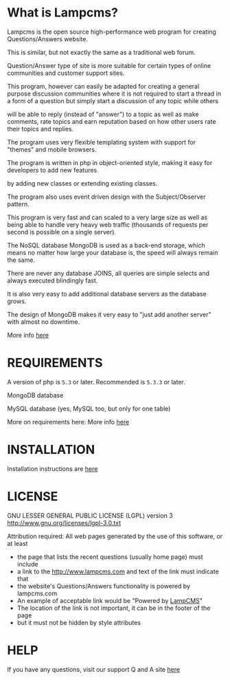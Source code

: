 What is Lampcms?
=================

Lampcms is the open source high-performance web program 
for creating Questions/Answers website.

This is similar, but not exactly the same as a traditional web forum. 

Question/Answer type of site is more suitable for certain types 
of online communities and customer support sites.

This program, however can easily be adapted for creating 
a general purpose discussion communities where it
 is 
not required to start a thread in a form of a question 
but simply start a discussion of any topic while others 

will be able to reply (instead of "answer") to a topic 
as well as make comments, rate topics and earn 
reputation 
based on how other users rate their topics and replies.

The program uses very flexible templating system 
with support for "themes" and mobile browsers.

The program is written in php in object-oriented style, 
making it easy for developers to add new features

by adding new classes or extending existing classes. 

The program also uses event driven design 
with the Subject/Observer pattern.

This program is very fast and can scaled to a very large size 
as well as being able to handle 
very heavy web traffic 
(thousands of requests per second is possible on a single server).


The NoSQL database MongoDB is used as a back-end storage, 
which means no matter 
how large your database is, 
the speed will always remain the same. 

There are never any database 
JOINS, all queries 
are simple selects and always executed blindingly fast.

It is also very easy to add additional database servers 
as the database grows. 

The design of MongoDB
makes it very easy to "just add another server" 
with almost no downtime.

More info [here](http://www.lampcms.com/features.htm)



REQUIREMENTS
=============

A version of php is `5.3` or later. Recommended is `5.3.3` or later.

MongoDB database

MySQL database (yes, MySQL too, but only for one table)

More on requirements here: More info [here](http://www.lampcms.com/documentation.htm#requirements)


INSTALLATION
==============

Installation instructions are [here](http://www.lampcms.com/documentation.htm#installation)

LICENSE
=============
GNU LESSER GENERAL PUBLIC LICENSE (LGPL) version 3
http://www.gnu.org/licenses/lgpl-3.0.txt

Attribution required:
All web pages generated by the use of this software, or at least
 *    the page that lists the recent questions (usually home page) must include
 *    a link to the http://www.lampcms.com and text of the link must indicate that
 *    the website's Questions/Answers functionality is powered by lampcms.com
 *    An example of acceptable link would be "Powered by <a href="http://www.lampcms.com">LampCMS</a>"
 *    The location of the link is not important, it can be in the footer of the page
 *    but it must not be hidden by style attributes



HELP
============

If you have any questions, visit our
support Q and A site [here](http://support.lampcms.com)


